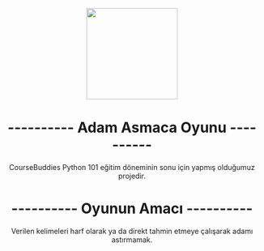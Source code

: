 <p align="center"> 
<code><img height="180" width="180" src="https://user-images.githubusercontent.com/75336900/128333384-e74a9d53-bcca-4e02-96c5-3aa554392ee6.png"></code>
<h1 align="center">---------- Adam Asmaca Oyunu ----------</h1>
<p align="center">
CourseBuddies Python 101 eğitim döneminin sonu için yapmış olduğumuz projedir.
<h1 align="center">---------- Oyunun Amacı ----------</h1>
<p align="center">
Verilen kelimeleri harf olarak ya da direkt tahmin etmeye çalışarak adamı astırmamak.
  </p>
